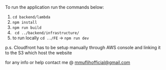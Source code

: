 To run the application
run the commands below:
1. ```cd backend/lambda```
2. ```npm install```
3. ```npm run build```
4. ``` cd ../backend/infrastructure/```
5. to run locally ```cd ../FE``` -> ``` npm run dev ```

p.s. Cloudfront has to be setup manually through AWS console and linking it to the S3 which host the website

for any info or help contact me @ mmuflihofficial@gmail.com
